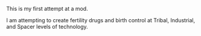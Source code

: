 This is my first attempt at a mod.

I am attempting to create fertility drugs and birth control at Tribal, Industrial, and Spacer levels of technology.

